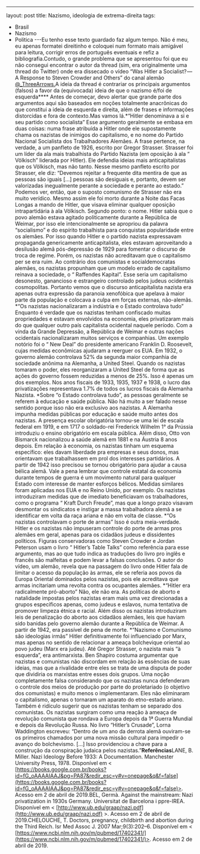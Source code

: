 ---
layout: post
title: Nazismo, ideologia de extrema-direita
tags:
- Brasil
- Nazismo
- Politica
---Eu tenho esse texto guardado faz algum tempo. Não é meu, eu apenas formatei direitinho e coloquei num formato mais amigável para leitura, corrigir erros de português eventuais e refiz a bibliografia.Contudo, o grande problema que se apresentou foi que eu não consegui encontrar o autor da thread (sim, era originalmente uma thread do Twitter) onde era dissecado o vídeo 
“Was Hitler a Socialist? — A Response to Steven Crowder and Others” do canal alemão 
[@_ThreeArrows.](https://twitter.com/_ThreeArrows)A ideia da thread é contrariar os principais argumentos (falsos) a favor da (equivocada) ideia de que o nazismo é/foi de esquerda****
Antes de começar, devo alertar que grande parte dos argumentos aqui são baseados em noções totalmente anacrônicas do que constitui a ideia de esquerda e direita, além de frases e informações distorcidas e fora de contexto.Mas vamos lá.*“Hitler denominava a si e seu partido como socialista” Esse argumento geralmente se embasa em duas coisas: numa frase atribuída a Hitler onde ele supostamente chama os nazistas de inimigos do capitalismo, e no nome do Partido Nacional Socialista dos Trabalhadores Alemães. A frase pertence, na verdade, a um panfleto de 1926, escrito por 
Gregor Strasser. 
Strasser foi um líder da ala mais trabalhista do Partido Nazista (em oposição à ala “
Völkisch” liderada por Hitler). Ele defendia ideias mais anticapitalistas que os 
Völkisch, mas não tanto. Nesse mesmo panfleto escrito por 
Strasser, ele diz: “Devemos rejeitar a frequente dita mentira de que as pessoas são iguais […] pessoas são desiguais e, portanto, devem ser valorizadas inegualmente perante a sociedade e perante ao estado.” Podemos ver, então, que o suposto comunismo de 
Strasser não era muito verídico. Mesmo assim ele foi morto durante a Noite das Facas Longas a mando de Hitler, que visava eliminar qualquer oposição intrapartidária à ala 
Völkisch. Segundo ponto: o nome. Hitler sabia que o povo alemão estava agitado politicamente durante a República de Weimar, por isso ele intencionalmente se apropriou da palavra “socialismo” e do espírito trabalhista para conquistas popularidade entre os alemães. Por isso quando Hitler e o partido nazista expressavam propaganda genericamente anticapitalista, eles estavam aproveitando a desilusão alemã pós-depressão de 1929 para fomentar o discurso de troca de regime. Porém, os nazistas não acreditavam que o capitalismo per se era ruim. Ao contrário dos comunistas e socialdemocratas alemães, os nazistas propunham que um modelo errado de capitalismo reinava a sociedade, o “
Raffendes Kapital”. Esse seria um capitalismo desonesto, ganancioso e estrangeiro controlado pelos judeus ocidentais cosmopolitas. Portanto vemos que o discurso anticapitalista nazista era apenas outra expressão da paranoia xenofóbica que apelava à maior parte da população e colocava a culpa em forças externas, não-alemãs.
*“Os nazistas nacionalizaram a indústria e o Estado controlava tudo” Enquanto é verdade que os nazistas tenham confiscado muitas propriedades e estavam envolvidos na economia, eles privatizaram mais do que qualquer outro país capitalista ocidental naquele período. Com a vinda da Grande Depressão, a República de Weimar e outras nações ocidentais nacionalizaram muitos serviços e companhias. Um exemplo notório foi o “
New Deal” do presidente americano Franklin D. Roosevelt, cujas medidas econômicas ajudaram a reerguer os EUA. Em 1932, o governo alemão controlava 52% da segunda maior companhia de sociedade anônima na Alemanha, a United Steel. Quando os nazistas tomaram o poder, eles reorganizaram a United Steel de forma que as ações do governo fossem reduzidas a menos de 25%. Isso é apenas um dos exemplos. Nos anos fiscais de 1933, 1935, 1937 e 1938, o lucro das privatizações representava 1.7% de todos os lucros fiscais da Alemanha Nazista.
*Sobre “o Estado controlava tudo”, as pessoas geralmente se referem à educação e saúde pública. Não há muito a ser falado nesse sentido porque isso não era exclusivo aos nazistas. A Alemanha impunha medidas públicas por educação e saúde muito antes dos nazistas. A presença escolar obrigatória tornou-se uma lei de escala federal em 1919, e em 1717 o soldado-rei Frederick Wilhelm 1° da Prússia introduziu o ensino obrigatório em escala pública. Além disso, Otto von Bismarck nacionalizou a saúde alemã em 1881 e na Áustria 8 anos depois. Em relação à economia, os nazistas tinham um esquema específico: eles davam liberdade pra empresas e seus donos, mas orientavam que trabalhassem em prol dos interesses partidários. A partir de 1942 isso precisou se tornou obrigatório para ajudar a causa bélica alemã. Vale a pena lembrar que controle estatal da economia durante tempos de guerra é um movimento natural para qualquer Estado com interesse de manter esforços bélicos. Medidas similares foram aplicadas nos EUA e no Reino Unido, por exemplo. Os nazistas introduziram medidas que de imediato beneficiavam os trabalhadores, como o programa “
Kraft Durch Freude”, mas que a longo prazo visavam desmontar os sindicatos e instigar a massa trabalhadora alemã a se identificar em volta da raça ariana e não em volta de classe.
*“Os nazistas controlavam o porte de armas” Isso é outra meia-verdade. Hitler e os nazistas não impuseram controle do porte de armas pros alemães em geral, apenas para os cidadãos judeus e dissidentes políticos. Figuras conservadoras como Steven 
Crowder e Jordan Peterson usam o livro “
Hitler’s Table Talks” como referência para esse argumento, mas ao que tudo indica as traduções do livro pro inglês e francês são malfeitas e podem levar a falsas conclusões. O autor do vídeo, um alemão, revela que na passagem do livro onde Hitler fala de limitar o acesso da população às armas, ele se referia aos povos da Europa Oriental dominados pelos nazistas, pois ele acreditava que armas incitariam uma revolta contra os ocupantes alemães.
*“Hitler era radicalmente pró-aborto” Não, ele não era. As políticas de aborto e natalidade impostas pelos nazistas eram mais uma vez direcionadas a grupos específicos apenas, como judeus e eslavos, numa tentativa de promover limpeza étnica e racial. Além disso os nazistas introduziram leis de penalização do aborto aos cidadãos alemães, leis que haviam sido banidas pelo governo alemão durante a República de Weimar. A partir de 1942, era passível de pena de morte.
*“Nazismo e Comunismo são ideologias irmãs” Hitler definitivamente foi influenciado por Marx, mas apenas no sentido de relacionar a ameaça bolchevique oriental ao povo judeu (Marx era judeu). Até 
Gregor Strasser, o nazista mais “à esquerda”, era antimarxista. Ben Shapiro costuma argumentar que nazistas e comunistas não discordam em relação às essências de suas ideias, mas que a rivalidade entre eles se trata de uma disputa de poder que dividiria os marxistas entre esses dois grupos. Uma noção completamente falsa considerando que os nazistas nunca defenderam o controle dos meios de produção por parte do proletariado (o objetivo dos comunistas) e muito menos o implementaram. Eles não eliminaram o capitalismo, apenas o tornaram um aparato do etno-estado ariano. Também é ridículo sugerir que os nazistas tenham se separado dos comunistas. Os nazistas surgiram como uma reação à ameaça de revolução comunista que rondava a Europa depois da 1ª Guerra Mundial e depois da Revolução Russa. No livro 
“Hitler’s Crusade”, Lorna Waddington escreveu: 
“Dentro de um ano da derrota alemã ouviram-se os primeiros chamados por uma nova missão cultural para impedir o avanço do bolchevismo. […] Isso providenciou a chave para a construção da conspiração judaica pelos nazistas.”**Referências**LANE, B. Miller. 
Nazi Ideology Before 1933: A Documentation. Manchester University Press, 1978. Disponível em < 
[https://books.google.com.br/books?id=fG_oAAAAIAAJ&pg=PA87&redir_esc=y#v=onepage&q&f=false](https://books.google.com.br/books?id=fG_oAAAAIAAJ&pg=PA87&redir_esc=y#v=onepage&q&f=false)>. Acesso em 2 de abril de 2019.BEL, Germà. 
Against the mainstream: Nazi privatization in 1930s Germany. Universitat de Barcelona i ppre-IREA. Disponível em < 
[http://www.ub.edu/graap/nazi.pdf](http://www.ub.edu/graap/nazi.pdf) >. Acesso em 2 de abril de 2019.CHELOUCHE, T. 
Doctors, pregnancy, childbirth and abortion during the Third Reich. Isr Med Assoc J. 2007 Mar;9(3):202–6. Disponível em <
[https://www.ncbi.nlm.nih.gov/m/pubmed/17402341/](https://www.ncbi.nlm.nih.gov/m/pubmed/17402341/)>. Acesso em 2 de abril de 2019.
